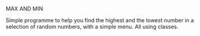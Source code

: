 MAX AND MIN

Simple programme to help you find the highest and the lowest number in a selection of random numbers, with a simple menu.
All using classes.
